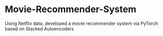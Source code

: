 # Movie-Recommender-System
Using Netflix data, developed a movie recommender system via PyTorch based on Stacked Autoencoders
